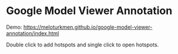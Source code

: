 # Google Model Viewer Annotation 

Demo: https://meloturkmen.github.io/google-model-viewer-annotation/index.html

Double click to add hotspots and single click to open hotspots.



